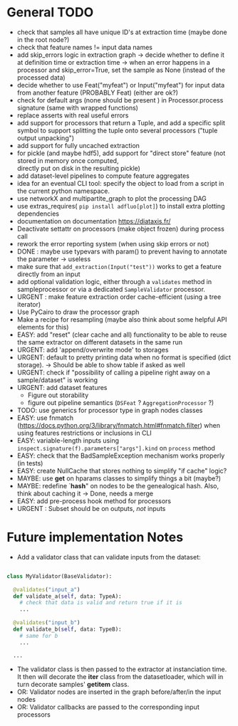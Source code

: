 
# General TODO

* check that samples all have unique ID's at extraction time (maybe done in the root node?)
* check that feature names != input data names
* add skip_errors logic in extraction graph 
  -> decide whether to define it at definition time or extraction time
  -> when an error happens in a processor and skip_error=True, set the sample as None (instead of the processed data)
* decide whether to use Feat("myfeat") or Input("myfeat") for input data from another feature (PROBABLY Feat) (either are ok?)
* check for default args (none should be present ) in Processor.process signature (same with wrapped functions)
* replace asserts with real useful errors
* add support for processors that return a Tuple, and add a specific split symbol
  to support splitting the tuple onto several processors ("tuple output unpacking")
* add support for fully uncached extraction
* for pickle (and maybe hdf5), add support for "direct store" feature (not stored in memory once computed,  
  directly put on disk in the resulting pickle)
* add dataset-level pipelines to compute feature aggregates
* idea for an eventual CLI tool: specify the object to load from a script in the current python namespace.
* use networkX and multipartite_graph to plot the processing DAG
* use extras_requires( `pip install adfluo[plot]`) to install extra plotting dependencies
* documentation on documentation https://diataxis.fr/
* Deactivate settattr on processors (make object frozen) during process call 
* rework the error reporting system (when using skip errors or not)
* DONE : maybe use typevars with param() to prevent having to annotate the parameter -> useless
* make sure that `add_extraction(Input("test"))` works to get a feature directly from an input
* add optional validation logic, either through a `validates` method in sampleprocessor 
  or via a dedicated `SampleValidator` processor.
* URGENT : make feature extraction order cache-efficient (using a tree iterator)
* Use PyCairo to draw the processor graph
* Make a recipe for resampling (maybe also think about some helpful API elements for this)
* EASY: add "reset" (clear cache and all) functionality to be able to reuse the same extractor on different datasets in the same run
* URGENT: add 'append/overwrite mode' to storages
* URGENT: default to pretty printing data when no format is specified (dict storage).
  -> Should be able to show table if asked as well
* URGENT: check if "possibility of calling a pipeline right away on a sample/dataset" is working
* URGENT: add dataset features
  - Figure out storability
  - figure out pipeline semantics (`DSFeat` ? `AggregationProcessor` ?)
* TODO: use generics for processor type in graph nodes classes
* EASY: use fnmatch (https://docs.python.org/3/library/fnmatch.html#fnmatch.filter) 
  when using features restrictions or inclusions in CLI
* EASY: variable-length inputs using `inspect.signature(f).parameters["args"].kind` on `process` method
* EASY: check that the BadSampleException mechanism works properly (in tests)
* EASY: create NullCache that stores nothing to simplify "if cache" logic?
* MAYBE: use __get__ on hparams classes to simplify things a bit (maybe?)
* MAYBE: redefine `__hash__" on nodes to be the genealogical hash. Also, think about caching it 
  -> Done, needs a merge
* EASY: add pre-process hook method for processors
* URGENT : Subset should be on outputs, _not_ inputs

# Future implementation Notes

* Add a validator class that can validate inputs from the dataset:

```python

class MyValidator(BaseValidator):
  
  @validates("input_a")
  def validate_a(self, data: TypeA):
    # check that data is valid and return true if it is
    ...
  
  @validates("input_b")
  def validate_b(self, data: TypeB):
    # same for b
    ...
  
  ...

```
- The validator class is then passed to the extractor at instanciation time.
It then will decorate the __iter__ class from the datasetloader, which will 
in turn decorate samples' __getitem__ class.
- OR: Validator nodes are inserted in the graph before/after/in the input nodes
- OR: Validator callbacks are passed to the corresponding input processors
